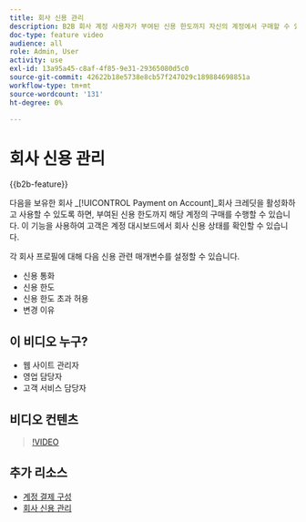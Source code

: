```yaml
---
title: 회사 신용 관리
description: B2B 회사 계정 사용자가 부여된 신용 한도까지 자신의 계정에서 구매할 수 있는 방법을 알아봅니다.
doc-type: feature video
audience: all
role: Admin, User
activity: use
exl-id: 13a95a45-c8af-4f85-9e31-29365080d5c0
source-git-commit: 42622b18e5738e8cb57f247029c189884698851a
workflow-type: tm+mt
source-wordcount: '131'
ht-degree: 0%

---
```


# 회사 신용 관리

{{b2b-feature}}

다음을 보유한 회사 _[!UICONTROL Payment on Account]_회사 크레딧을 활성화하고 사용할 수 있도록 하면, 부여된 신용 한도까지 해당 계정의 구매를 수행할 수 있습니다. 이 기능을 사용하여 고객은 계정 대시보드에서 회사 신용 상태를 확인할 수 있습니다.

각 회사 프로필에 대해 다음 신용 관련 매개변수를 설정할 수 있습니다.

- 신용 통화
- 신용 한도
- 신용 한도 초과 허용
- 변경 이유

## 이 비디오 누구?

- 웹 사이트 관리자
- 영업 담당자
- 고객 서비스 담당자

## 비디오 컨텐츠

>[!VIDEO](https://video.tv.adobe.com/v/344445?quality=12&learn=on)

## 추가 리소스

- [계정 결제 구성](https://experienceleague.adobe.com/docs/commerce-admin/b2b/enable-basic-features.html#configure-payment-on-account)
- [회사 신용 관리](https://experienceleague.adobe.com/docs/commerce-admin/b2b/companies/credit-company.html)
